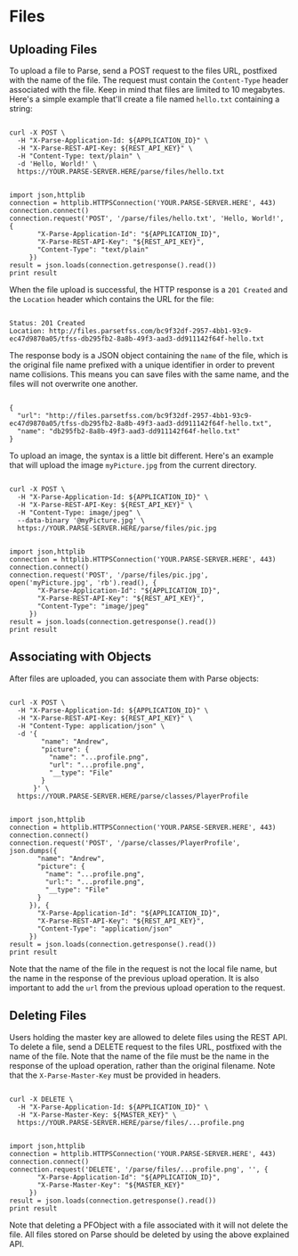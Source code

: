 # Files

## Uploading Files

To upload a file to Parse, send a POST request to the files URL, postfixed with the name of the file. The request must contain the `Content-Type` header associated with the file. Keep in mind that files are limited to 10 megabytes. Here's a simple example that'll create a file named `hello.txt` containing a string:

<pre><code class="bash">
curl -X POST \
  -H "X-Parse-Application-Id: <span class="custom-parse-server-appid">${APPLICATION_ID}</span>" \
  -H "X-Parse-REST-API-Key: ${REST_API_KEY}" \
  -H "Content-Type: text/plain" \
  -d 'Hello, World!' \
  <span class="custom-parse-server-protocol">https</span>://<span class="custom-parse-server-url">YOUR.PARSE-SERVER.HERE</span><span class="custom-parse-server-mount">/parse/</span>files/hello.txt
</code></pre>
<pre><code class="python">
import json,httplib
connection = httplib.HTTPSConnection('<span class="custom-parse-server-url">YOUR.PARSE-SERVER.HERE</span>', 443)
connection.connect()
connection.request('POST', '<span class="custom-parse-server-mount">/parse/</span>files/hello.txt', 'Hello, World!', {
       "X-Parse-Application-Id": "<span class="custom-parse-server-appid">${APPLICATION_ID}</span>",
       "X-Parse-REST-API-Key": "${REST_API_KEY}",
       "Content-Type": "text/plain"
     })
result = json.loads(connection.getresponse().read())
print result
</code></pre>

When the file upload is successful, the HTTP response is a `201 Created` and the `Location` header which contains the URL for the file:

<pre><code class="javascript">
Status: 201 Created
Location: http://files.parsetfss.com/bc9f32df-2957-4bb1-93c9-ec47d9870a05/tfss-db295fb2-8a8b-49f3-aad3-dd911142f64f-hello.txt
</code></pre>

The response body is a JSON object containing the `name` of the file, which is the original file name prefixed with a unique identifier in order to prevent name collisions. This means you can save files with the same name, and the files will not overwrite one another.

<pre><code class="json">
{
  "url": "http://files.parsetfss.com/bc9f32df-2957-4bb1-93c9-ec47d9870a05/tfss-db295fb2-8a8b-49f3-aad3-dd911142f64f-hello.txt",
  "name": "db295fb2-8a8b-49f3-aad3-dd911142f64f-hello.txt"
}
</code></pre>

To upload an image, the syntax is a little bit different. Here's an example that will upload the image `myPicture.jpg` from the current directory.

<pre><code class="bash">
curl -X POST \
  -H "X-Parse-Application-Id: <span class="custom-parse-server-appid">${APPLICATION_ID}</span>" \
  -H "X-Parse-REST-API-Key: ${REST_API_KEY}" \
  -H "Content-Type: image/jpeg" \
  --data-binary '@myPicture.jpg' \
  <span class="custom-parse-server-protocol">https</span>://<span class="custom-parse-server-url">YOUR.PARSE-SERVER.HERE</span><span class="custom-parse-server-mount">/parse/</span>files/pic.jpg
</code></pre>
<pre><code class="python">
import json,httplib
connection = httplib.HTTPSConnection('<span class="custom-parse-server-url">YOUR.PARSE-SERVER.HERE</span>', 443)
connection.connect()
connection.request('POST', '<span class="custom-parse-server-mount">/parse/</span>files/pic.jpg', open('myPicture.jpg', 'rb').read(), {
       "X-Parse-Application-Id": "<span class="custom-parse-server-appid">${APPLICATION_ID}</span>",
       "X-Parse-REST-API-Key": "${REST_API_KEY}",
       "Content-Type": "image/jpeg"
     })
result = json.loads(connection.getresponse().read())
print result
</code></pre>

## Associating with Objects

After files are uploaded, you can associate them with Parse objects:

<pre><code class="bash">
curl -X POST \
  -H "X-Parse-Application-Id: <span class="custom-parse-server-appid">${APPLICATION_ID}</span>" \
  -H "X-Parse-REST-API-Key: ${REST_API_KEY}" \
  -H "Content-Type: application/json" \
  -d '{
        "name": "Andrew",
        "picture": {
          "name": "...profile.png",
          "url": "...profile.png",
          "__type": "File"
        }
      }' \
  <span class="custom-parse-server-protocol">https</span>://<span class="custom-parse-server-url">YOUR.PARSE-SERVER.HERE</span><span class="custom-parse-server-mount">/parse/</span>classes/PlayerProfile
</code></pre>
<pre><code class="python">
import json,httplib
connection = httplib.HTTPSConnection('<span class="custom-parse-server-url">YOUR.PARSE-SERVER.HERE</span>', 443)
connection.connect()
connection.request('POST', '<span class="custom-parse-server-mount">/parse/</span>classes/PlayerProfile', json.dumps({
       "name": "Andrew",
       "picture": {
         "name": "...profile.png",
         "url:": "...profile.png",
         "__type": "File"
       }
     }), {
       "X-Parse-Application-Id": "<span class="custom-parse-server-appid">${APPLICATION_ID}</span>",
       "X-Parse-REST-API-Key": "${REST_API_KEY}",
       "Content-Type": "application/json"
     })
result = json.loads(connection.getresponse().read())
print result
</code></pre>

Note that the name of the file in the request is not the local file name, but the name in the response of the previous upload operation. It is also important to add the `url` from the previous upload operation to the request.


## Deleting Files

Users holding the master key are allowed to delete files using the REST API. To delete a file, send a DELETE request to the files URL, postfixed with the name of the file. Note that the name of the file must be the name in the response of the upload operation, rather than the original filename. Note that the `X-Parse-Master-Key` must be provided in headers.

<pre><code class="bash">
curl -X DELETE \
  -H "X-Parse-Application-Id: <span class="custom-parse-server-appid">${APPLICATION_ID}</span>" \
  -H "X-Parse-Master-Key: ${MASTER_KEY}" \
  <span class="custom-parse-server-protocol">https</span>://<span class="custom-parse-server-url">YOUR.PARSE-SERVER.HERE</span><span class="custom-parse-server-mount">/parse/</span>files/...profile.png
</code></pre>
<pre><code class="python">
import json,httplib
connection = httplib.HTTPSConnection('<span class="custom-parse-server-url">YOUR.PARSE-SERVER.HERE</span>', 443)
connection.connect()
connection.request('DELETE', '<span class="custom-parse-server-mount">/parse/</span>files/...profile.png', '', {
       "X-Parse-Application-Id": "<span class="custom-parse-server-appid">${APPLICATION_ID}</span>",
       "X-Parse-Master-Key": "${MASTER_KEY}"
     })
result = json.loads(connection.getresponse().read())
print result
</code></pre>

Note that deleting a PFObject with a file associated with it will not delete the file. All files stored on Parse should be deleted by using the above explained API.
